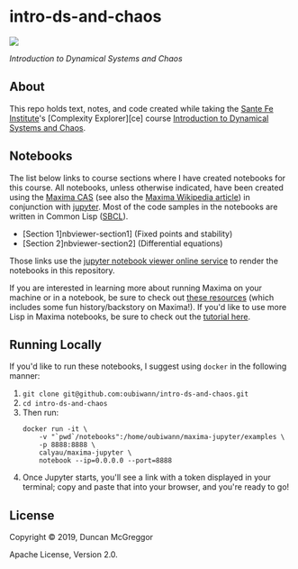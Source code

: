 # intro-ds-and-chaos

[![][logo]][logo-large]

*Introduction to Dynamical Systems and Chaos*


## About

This repo holds text, notes, and code created while taking the
[Sante Fe Institute][sfi]'s [Complexity Explorer][ce] course
[Introduction to Dynamical Systems and Chaos][intro-ds-and-chaos].


## Notebooks

The list below links to course sections where I have created notebooks for this
course. All notebooks, unless otherwise indicated, have been created using the
[Maxima CAS][maxima] (see also the [Maxima Wikipedia article][maxima-wiki]) in
conjunction with [jupyter][jupyter]. Most of the code samples in the notebooks
are written in Common Lisp ([SBCL][sbcl]).

* [Section 1]nbviewer-section1] (Fixed points and stability)
* [Section 2]nbviewer-section2] (Differential equations)

Those links use the [jupyter notebook viewer online service][nbviewer] to render
the notebooks in this repository.

If you are interested in learning more about running Maxima on your machine or
in a notebook, be sure to check out [these resources][nbviewer-resources] (which
includes some fun history/backstory on Maxima!). If you'd like to use more Lisp
in Maxima notebooks, be sure to check out the [tutorial here][lisp-in-maxima].


## Running Locally

If you'd like to run these notebooks, I suggest using `docker` in the following
manner:

1. `git clone git@github.com:oubiwann/intro-ds-and-chaos.git`
1. `cd intro-ds-and-chaos`
1. Then run:
	```shell
	docker run -it \
	    -v "`pwd`/notebooks":/home/oubiwann/maxima-jupyter/examples \
	    -p 8888:8888 \
	    calyau/maxima-jupyter \
	    notebook --ip=0.0.0.0 --port=8888
	```
1. Once Jupyter starts, you'll see a link with a token displayed in your
   terminal; copy and paste that into your browser, and you're ready to go!


## License

Copyright © 2019, Duncan McGreggor

Apache License, Version 2.0.

<!-- Named page links below: /-->

[logo]: https://raw.githubusercontent.com/oubiwann/intro-abm/master/resources/images/complexity-explorer-logo-x250.jpg
[logo-large]: https://raw.githubusercontent.com/oubiwann/intro-abm/master/resources/images/complexity-explorer-logo-x800.png
[sfi]: https://www.santafe.edu/
[ci]: https://www.complexityexplorer.org/
[intro-ds-and-chaos]: https://www.complexityexplorer.org/courses/97-introduction-to-complexity/
[maxima]: http://maxima.sourceforge.net/
[maxima-wiki]: https://en.wikipedia.org/wiki/Maxima_(software)
[jupyter]: https://jupyter.org/
[sbcl]: http://www.sbcl.org/
[nbviewer-section1]: https://nbviewer.jupyter.org/github/oubiwann/intro-ds-and-chaos/blob/master/notebooks/Fixed%20Points%20and%20Stability.ipynb
[nbviewer-section2]: https://nbviewer.jupyter.org/github/oubiwann/intro-ds-and-chaos/blob/master/notebooks/Calc%20Refresh%20and%20DiffEq%20Intro.ipynb
[nbviewer-resources]: https://nbviewer.jupyter.org/github/oubiwann/intro-ds-and-chaos/blob/master/notebooks/Maxima%20Resources.ipynb
[nbviewer]: https://nbviewer.jupyter.org/
[lisp-in-maxima]: https://nbviewer.jupyter.org/github/calyau/maxima-tutorial-notebooks/blob/master/notebooks/Use%20of%20Lisp.ipynb
